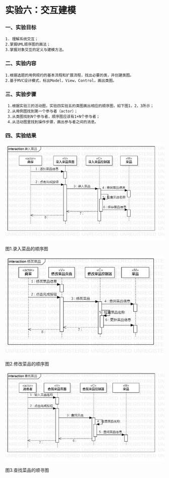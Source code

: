 # 实验六：交互建模

### 一、实验目标
    1. 理解系统交互；
    2.掌握UML顺序图的画法；
    3.掌握对象交互的定义与建模方法。
    

### 二、实验内容
    1.根据选题的用例规约的基本流程和扩展流程，找出必要的类，并创建类图。
    2.基于MVC设计模式，标出Model，View，Control，画出类图。
       
 ### 三、实验步骤
     1.根据实验三的活动图，实验四实验五的类图画出相应的顺序图，如下图1，2，3所示；
     2.从用例图找到第一个参与者（actor）；
     3.从类图找到N个参与者，顺序图应该有1+N个参与者；
     4.从活动图里找到操作步骤，画出参与者之间的消息。
     
     
     

### 四、实验结果

  ![顺序图1](./Lab6_录入菜品的顺序图.jpg)
  
  
  
  
  图1.录入菜品的顺序图
  
  
  ![顺序图2](./Lab6_修改菜品的顺序图.jpg)
  
  
  
  
  图2.修改菜品的顺序图
  
  
  
   ![顺序图3](./Lab6_查找菜品的顺序图.jpg)
   
   
   
  
  图3.查找菜品的顺寻图
